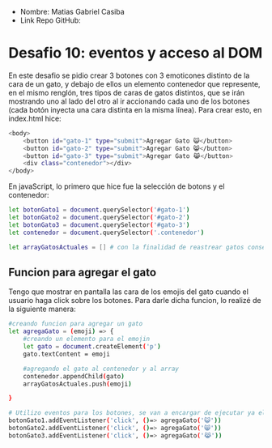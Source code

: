 * Nombre: Matias Gabriel Casiba
* Link Repo GitHub:

# Desafio 10: eventos y acceso al DOM
En este desafio se pidio crear 3 botones con 3 emoticones distinto de la cara de un gato, y debajo de ellos un elemento contenedor que represente, en el mismo renglón, tres tipos de caras de gatos distintos, que se irán mostrando uno al lado del otro al ir accionando cada uno de los botones (cada botón inyecta una cara distinta en la misma línea). Para crear esto, en index.html hice:
```sh
<body>
    <button id="gato-1" type="submit">Agregar Gato 😺</button>
    <button id="gato-2" type="submit">Agregar Gato 😸</button>
    <button id="gato-3" type="submit">Agregar Gato 😹</button>
    <div class="contenedor"></div>
</body>
```
En javaScript, lo primero que hice fue la selección de botons y el contenedor:
```sh
let botonGato1 = document.querySelector('#gato-1')
let botonGato2 = document.querySelector('#gato-2')
let botonGato3 = document.querySelector('#gato-3')
let contenedor = document.querySelector('.contenedor')

let arrayGatosActuales = [] # con la finalidad de reastrear gatos consecutivos
```

## Funcion para agregar el gato
Tengo que mostrar en pantalla las cara de los emojis del gato cuando el usuario haga click sobre los botones. Para darle dicha funcion, lo realizé de la siguiente manera:
```sh
#creando funcion para agregar un gato
let agregaGato = (emoji) => {
    #creando un elemento para el emojin
    let gato = document.createElement('p')
    gato.textContent = emoji

    #agregando el gato al contenedor y al array
    contenedor.appendChild(gato)
    arrayGatosActuales.push(emoji)

}

# Utilizo eventos para los botones, se van a encargar de ejecutar ya el código hecho de let agregaGato
botonGato1.addEventListener('click', ()=> agregaGato('😺'))
botonGato2.addEventListener('click', ()=> agregaGato('😸'))
botonGato3.addEventListener('click', ()=> agregaGato('😹'))
```
